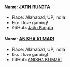 #### Name: [JATIN RUNGTA](https://github.com/urdarinda)
- Place: Allahabad, UP, India
- Bio: I love gaming! 
- GitHub: [Jatin Rungta](https://github.com/urdarinda)

#### Name: [ANISHA KUMARI](https://github.com/anishakinshu)
- Place: Allahabad, UP, India
- Bio: I love gaming! 
- GitHub: [ANISHA KUMARI](https://github.com/anishakinshu)
